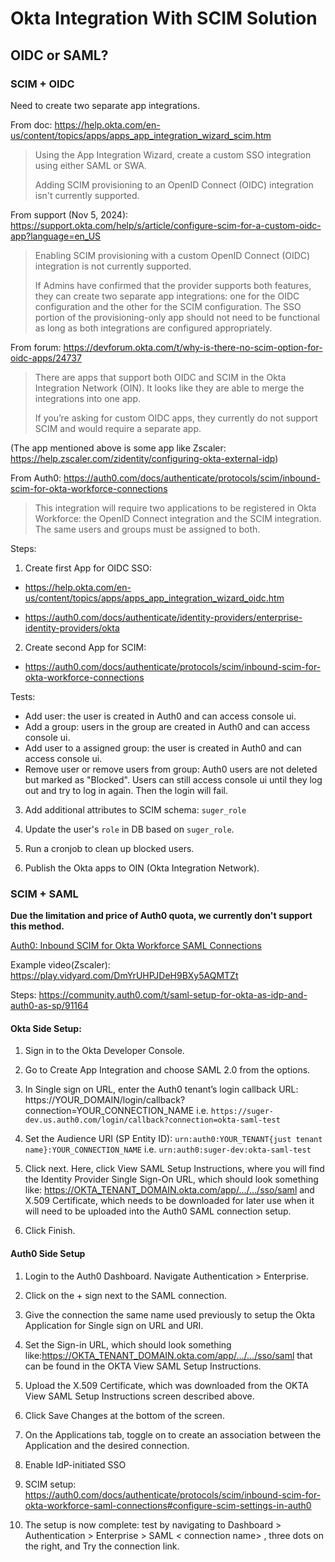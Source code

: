 # Okta Integration With SCIM Solution

## OIDC or SAML?

### SCIM + OIDC

Need to create two separate app integrations.

From doc: https://help.okta.com/en-us/content/topics/apps/apps_app_integration_wizard_scim.htm

> Using the App Integration Wizard, create a custom SSO integration using either SAML or SWA.
>
> Adding SCIM provisioning to an OpenID Connect (OIDC) integration isn't currently supported.

From support (Nov 5, 2024): https://support.okta.com/help/s/article/configure-scim-for-a-custom-oidc-app?language=en_US

> Enabling SCIM provisioning with a custom OpenID Connect (OIDC) integration is not currently supported.
>
> If Admins have confirmed that the provider supports both features, they can create two separate app integrations: one for the OIDC configuration and the other for the SCIM configuration. The SSO portion of the provisioning-only app should not need to be functional as long as both integrations are configured appropriately.

From forum: https://devforum.okta.com/t/why-is-there-no-scim-option-for-oidc-apps/24737

> There are apps that support both OIDC and SCIM in the Okta Integration Network (OIN). It looks like they are able to merge the integrations into one app.
>
> If you’re asking for custom OIDC apps, they currently do not support SCIM and would require a separate app.

(The app mentioned above is some app like Zscaler: https://help.zscaler.com/zidentity/configuring-okta-external-idp)

From Auth0: https://auth0.com/docs/authenticate/protocols/scim/inbound-scim-for-okta-workforce-connections

> This integration will require two applications to be registered in Okta Workforce: the OpenID Connect integration and the SCIM integration. The same users and groups must be assigned to both.

Steps:

1. Create first App for OIDC SSO:

- https://help.okta.com/en-us/content/topics/apps/apps_app_integration_wizard_oidc.htm

- https://auth0.com/docs/authenticate/identity-providers/enterprise-identity-providers/okta

2. Create second App for SCIM:

- https://auth0.com/docs/authenticate/protocols/scim/inbound-scim-for-okta-workforce-connections

Tests:

- Add user: the user is created in Auth0 and can access console ui.
- Add a group: users in the group are created in Auth0 and can access console ui.
- Add user to a assigned group: the user is created in Auth0 and can access console ui.
- Remove user or remove users from group: Auth0 users are not deleted but marked as "Blocked". Users can still access console ui until they log out and try to log in again. Then the login will fail.

3. Add additional attributes to SCIM schema: `suger_role`

4. Update the user's `role` in DB based on `suger_role`.

5. Run a cronjob to clean up blocked users.

6. Publish the Okta apps to OIN (Okta Integration Network).

### SCIM + SAML

**Due the limitation and price of Auth0 quota, we currently don't support this method.**

[Auth0: Inbound SCIM for Okta Workforce SAML Connections](https://auth0.com/docs/authenticate/protocols/scim/inbound-scim-for-okta-workforce-saml-connections)

Example video(Zscaler): https://play.vidyard.com/DmYrUHPJDeH9BXy5AQMTZt

Steps: https://community.auth0.com/t/saml-setup-for-okta-as-idp-and-auth0-as-sp/91164

#### Okta Side Setup:

1. Sign in to the Okta Developer Console.

2. Go to Create App Integration and choose SAML 2.0 from the options.

3. In Single sign on URL, enter the Auth0 tenant’s login callback URL: https://YOUR_DOMAIN/login/callback?connection=YOUR_CONNECTION_NAME
   i.e. `https://suger-dev.us.auth0.com/login/callback?connection=okta-saml-test`

4. Set the Audience URI (SP Entity ID): `urn:auth0:YOUR_TENANT{just tenant name}:YOUR_CONNECTION_NAME`
   i.e. `urn:auth0:suger-dev:okta-saml-test`

5. Click next. Here, click View SAML Setup Instructions, where you will find the Identity Provider Single Sign-On URL, which should look something like: https://OKTA_TENANT_DOMAIN.okta.com/app/…/…/sso/saml and X.509 Certificate, which needs to be downloaded for later use when it will need to be uploaded into the Auth0 SAML connection setup.

6. Click Finish.

#### Auth0 Side Setup

1. Login to the Auth0 Dashboard. Navigate Authentication > Enterprise.

2. Click on the + sign next to the SAML connection.

3. Give the connection the same name used previously to setup the Okta Application for Single sign on URL and URI.

4. Set the Sign-in URL, which should look something like:https://OKTA_TENANT_DOMAIN.okta.com/app/…/…/sso/saml that can be found in the OKTA View SAML Setup Instructions.

5. Upload the X.509 Certificate, which was downloaded from the OKTA View SAML Setup Instructions screen described above.

6. Click Save Changes at the bottom of the screen.

7. On the Applications tab, toggle on to create an association between the Application and the desired connection.

8. Enable IdP-initiated SSO

9. SCIM setup: https://auth0.com/docs/authenticate/protocols/scim/inbound-scim-for-okta-workforce-saml-connections#configure-scim-settings-in-auth0

10. The setup is now complete: test by navigating to Dashboard > Authentication > Enterprise > SAML < connection name> , three dots on the right, and Try the connection link.
